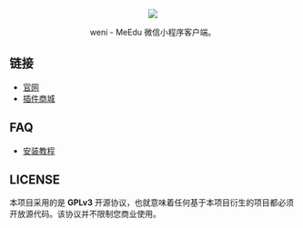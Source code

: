<p align="center"><img src="doc/images/demo.png"/></p>
<p align="center">weni - MeEdu 微信小程序客户端。</p>

## 链接

+ [官网](https://meedu.vip)
+ [插件商城](https://meedu.vip/addons)

## FAQ

+ [安装教程](https://www.yuque.com/meedu/foyrg7/zn927m)

## LICENSE

本项目采用的是 **GPLv3** 开源协议，也就意味着任何基于本项目衍生的项目都必须开放源代码。该协议并不限制您商业使用。